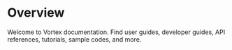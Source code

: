 # Overview

Welcome to Vortex documentation. Find user guides, developer guides, API references, tutorials, sample codes, and more.
